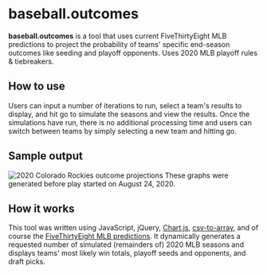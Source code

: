 # baseball.outcomes
**baseball.outcomes** is a tool that uses current FiveThirtyEight MLB predictions to project the probability of teams' specific end-season outcomes like seeding and playoff 
opponents. Uses 2020 MLB playoff rules &amp; tiebreakers.

## How to use
Users can input a number of iterations to run, select a team's results to display, and hit go to simulate the seasons and view the results. Once the simulations have run, there
is no additional processing time and users can switch between teams by simply selecting a new team and hitting go.

## Sample output
![2020 Colorado Rockies outcome projections](https://i.imgur.com/Wj0jWRf.png)
These graphs were generated before play started on August 24, 2020.

## How it works
This tool was written using JavaScript, jQuery, [Chart.js](https://www.chartjs.org/), [csv-to-array](https://code.google.com/archive/p/csv-to-array/downloads), and of course 
the [FiveThirtyEight MLB predictions](https://github.com/fivethirtyeight/data/tree/master/mlb-elo). It dynamically generates a requested number of simulated (remainders of) 
2020 MLB seasons and displays teams' most likely win totals, playoff seeds and opponents, and draft picks.
